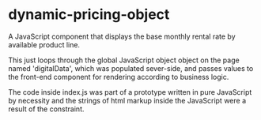 # dynamic-pricing-object

A JavaScript component that displays the base monthly rental rate by available product line.

This just loops through the global JavaScript object object on the page named 'digitalData', which was populated sever-side, and passes values to the front-end component for rendering according to business logic.

The code inside index.js was part of a prototype written in pure JavaScript by necessity and the strings of html markup inside the JavaScript were a result of the constraint.
